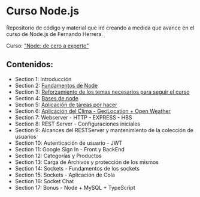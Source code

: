 # Curso Node.js

Repositorio de código y material que iré creando a medida que avance en el curso de Node.js de Fernando Herrera.

Curso: ["Node: de cero a experto"](https://www.udemy.com/course/node-de-cero-a-experto/)

## Contenidos:

- Section 1: Introducción
- Section 2: [Fundamentos de Node](https://github.com/digivoro/curso-node/tree/main/Section%202/01-hola-mundo)
- Section 3: [Reforzamiento de los temas necesarios para seguir el curso](https://github.com/digivoro/curso-node/tree/main/Section%203/02-fundamentos)
- Section 4: [Bases de node](https://github.com/digivoro/curso-node/tree/main/Section%204/03-bases-node)
- Section 5: [Aplicación de tareas por hacer](https://github.com/digivoro/curso-node/tree/main/Section%205/04-por-hacer)
- Section 6: [Aplicación del Clima - GeoLocation + Open Weather](https://github.com/digivoro/curso-node/tree/main/Section%206/05-clima-mundo)
- Section 7: Webserver - HTTP - EXPRESS - HBS
- Section 8: REST Server - Configuraciones iniciales
- Section 9: Alcances del RESTServer y mantenimiento de la colección de usuarios
- Section 10: Autenticación de usuario - JWT
- Section 11: Google Sign In - Front y BackEnd
- Section 12: Categorías y Productos
- Section 13: Carga de Archivos y protección de los mismos
- Section 14: Sockets - Fundamentos de los sockets
- Section 15: Sockets - Aplicación de Cola
- Section 16: Socket Chat
- Section 17: Bonus - Node + MySQL + TypeScript
